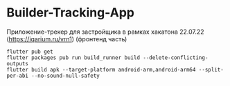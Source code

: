 # Builder-Tracking-App

Приложение-трекер для застройщика в рамках хакатона 22.07.22 (https://iqarium.ru/vrn1) (фронтенд часть)

```
flutter pub get
flutter packages pub run build_runner build --delete-conflicting-outputs
flutter build apk --target-platform android-arm,android-arm64 --split-per-abi --no-sound-null-safety

```
